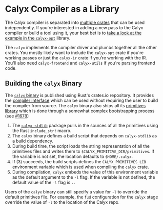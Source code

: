 # Calyx Compiler as a Library

The Calyx compiler is separated into [multiple crates][crates] that can be used independently.
If you're interested in adding a new pass to the Calyx compiler or build a tool using it, your best bet is to [take a look at the example in the `calyx-opt`][opt-ex] library.

The `calyx` implements the compiler driver and plumbs together all the other crates.
You mostly likely want to include the `calyx-opt` crate if you're working passes or just the `calyx-ir` crate if you're working with the IR.
You'll also need `calyx-frontend` and `calyx-utils` if you're parsing frontend code.

## Building the `calyx` Binary

The [`calyx` binary][calyx-crate] is published using Rust's crates.io repository. It provides the [compiler interface](./compiler.md) which can be used without requiring the user to build the compiler from source. The `calyx` binary also ships all its [primitives library][prims-lib] which is done through a somewhat complex bootstrapping process (see [#1678](https://github.com/cucapra/calyx/pull/1678))

1. The [`calyx-stdlib`][calyx-stdlib] package pulls in the sources of all the primitives using the Rust `include_str!` macro.
2. The `calyx` binary defines a build script that depends on `calyx-stdlib` as a build dependency.
3. During build time, the script loads the string representation of all the primitives files and writes them to `$CALYX_PRIMITIVE_DIR/primitives`. If the variable is not set, the location defaults to `$HOME/.calyx`.
4. If (3) succeeds, the build scripts defines the `CALYX_PRIMITIVES_LIB` environment variable which is used when compiling the `calyx` crate.
5. During compilation, `calyx` embeds the value of this environment variable as the default argument to the `-l` flag. If the variable is not defined, the default value of the `-l` flag is `.`.

Users of the `calyx` binary can still specify a value for `-l` to override the default primitives file. For example, the `fud` configuration for the `calyx` stage override the value of `-l` to the location of the Calyx repo.


[crates]: https://docs.rs/releases/search?query=calyx
[opt-ex]: https://docs.rs/calyx-opt/0.2.1/calyx_opt/
[calyx-crate]: https://crates.io/crates/calyx
[prims-lib]: ./libraries/core.md
[calyx-stdlib]: https://crates.io/crates/calyx-stdlib